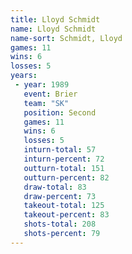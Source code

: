 ```yaml
---
title: Lloyd Schmidt
name: Lloyd Schmidt
name-sort: Schmidt, Lloyd
games: 11
wins: 6
losses: 5
years:
 - year: 1989
   event: Brier
   team: "SK"
   position: Second
   games: 11
   wins: 6
   losses: 5
   inturn-total: 57
   inturn-percent: 72
   outturn-total: 151
   outturn-percent: 82
   draw-total: 83
   draw-percent: 73
   takeout-total: 125
   takeout-percent: 83
   shots-total: 208
   shots-percent: 79
---
```

